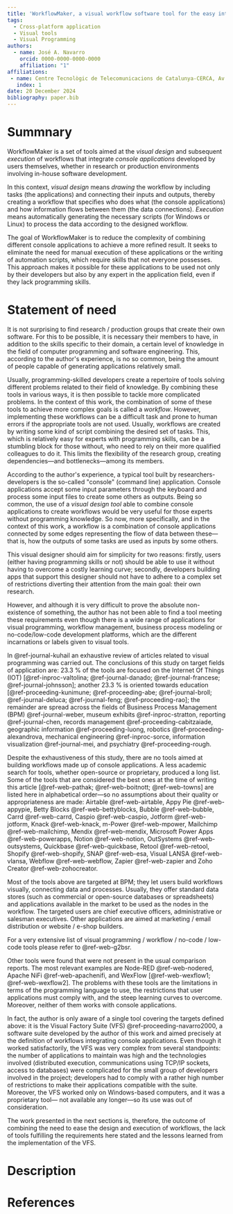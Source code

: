 ```yaml
---
title: 'WorkflowMaker, a visual workflow software tool for the easy integration of self-developed applications'
tags:
  - Cross-platform application
  - Visual tools
  - Visual Programming
authors:
  - name: José A. Navarro
    orcid: 0000-0000-0000-0000
    affiliation: "1" 
affiliations:
 - name: Centre Tecnològic de Telecomunicacions de Catalunya-CERCA, Av. Carl Friedrich Gauss 7, Castelldefels, 08860, Spain
   index: 1
date: 20 December 2024
bibliography: paper.bib
---
```


# Summnary

WorkflowMaker is a set of tools aimed at the *visual design* and subsequent *execution* of
workflows that integrate *console applications* developed by users themselves, whether in
research or production environments involving in-house software development.

In this context, *visual design* means *drawing* the workflow by including tasks (the
applications) and connecting their inputs and outputs, thereby creating a workflow that
specifies who does what (the console applications) and how information flows between them
(the data connections). *Execution* means automatically generating the necessary scripts
(for Windows or Linux) to process the data according to the designed workflow.

The goal of WorkflowMaker is to reduce the complexity of combining different console
applications to achieve a more refined result. It seeks to eliminate the need for manual
execution of these applications or the writing of automation scripts, which require skills
that not everyone possesses. This approach makes it possible for these applications to be used
not only by their developers but also by any expert in the application field, even if they
lack programming skills.

# Statement of need

It is not surprising to find research / production groups that create their own software.
For this to be possible, it is necessary their members to have, in addition to
the skills specific to their domain, a certain level of knowledge in the field of computer
programming and software engineering. This, according to the author's experience, is no
so common, being the amount of people capable of generating applications relatively small.

Usually, programming-skilled developers create a repertoire of tools solving different problems 
related to their field of knowledge. By combining these tools in various ways, it is then 
possible to tackle more complicated problems. In the context of this work, the combination of 
some of these tools to achieve more complex goals is called a *workflow*. However, implementing
these workflows can be a difficult task and prone to human errors if the appropriate tools are 
not used. Usually, workflows are created by writing some kind of script combining the desired
set of tasks. This, which is relatively easy for experts with programming skills, can be a 
stumbling block for those without, who need to rely on their more qualified colleagues to do it. 
This limits the flexibility of the research group, creating dependencies&mdash;and 
bottlenecks&mdash;among its members. 

According to the author's experience, a typical tool built by researchers-developers is the 
so-called "console" (command line) application. Console applications accept some input 
parameters through the keyboard and process some input files to create some others as outputs. 
Being so common, the use of a *visual design tool* able to combine console applications to 
create workflows would be very useful for those experts without programming knowledge. So now, 
more specifically, and in the context of this work, a workflow is a combination of console 
applications connected by some edges representing the flow of data between these&mdash;that is, 
how the outputs of some tasks are used as inputs by some others.

This visual designer should aim for simplicity for two reasons: firstly, users (either having 
programming skills or not) should be able to use it without having to overcome a costly learning 
curve; secondly, developers building apps that support this designer should not have to adhere 
to a complex set of restrictions diverting their attention from the main goal: their own 
research.

However, and although it is very difficult to prove the absolute non-existence of something, the 
author has not been able to find a tool meeting these requirements even though there is a wide 
range of applications for visual programming, workflow management, business process modeling or 
no-code/low-code development platforms, which are the different incarnations or labels given to 
visual tools.

In @ref-journal-kuhail an exhaustive review of articles related to visual programming was 
carried out. The conclusions of this study on target fields of application are: 23.3 % of the 
tools are focused on the Internet Of Things (IOT) [@ref-inproc-valtolina; @ref-journal-danado; @ref-journal-francese; @ref-journal-johnsson]; another 23.3 % is oriented 
towards education [@ref-proceeding-kunimune; @ref-proceeding-abe; @ref-journal-broll; @ref-journal-deluca; @ref-journal-feng; @ref-proceeding-rao];
the remainder are spread across the fields of Business Process Management (BPM)
@ref-journal-weber, museum exhibits @ref-inproc-stratton, reporting @ref-journal-chen, records 
management @ref-proceeding-cabitzaiade, geographic information @ref-proceeding-luong, robotics 
@ref-proceeding-alexandrova, mechanical engineering @ref-inproc-sorce, information visualization 
@ref-journal-mei, and psychiatry @ref-proceeding-rough. 

Despite the exhaustiveness of this study, there are no tools aimed at building workflows made up 
of console applications. A less academic search for tools, whether open-source or proprietary, 
produced a long list. Some of the tools that are considered the best ones at the time of writing 
this article [@ref-web-pathak; @ref-web-boitnott; @ref-web-towns] are listed 
here in alphabetical order&mdash;so no assumptions about their quality or appropriateness are made: 
Airtable @ref-web-airtable, Appy Pie @ref-web-appypie, Betty Blocks @ref-web-bettyblocks, Bubble 
@ref-web-bubble, Carrd @ref-web-carrd, Caspio @ref-web-caspio, Jotform @ref-web-jotform, Knack 
@ref-web-knack, m-Power @ref-web-mpower, Mailchimp @ref-web-mailchimp, Mendix @ref-web-mendix, 
Microsoft Power Apps @ref-web-powerapps, Notion @ref-web-notion, OutSystems @ref-web-outsystems, 
Quickbase @ref-web-quickbase, Retool @ref-web-retool, Shopify @ref-web-shopify, SNAP
@ref-web-esa, Visual LANSA @ref-web-vlansa, Webflow @ref-web-webflow, Zapier @ref-web-zapier and 
Zoho Creator @ref-web-zohocreator.

Most of the tools above are targeted at BPM; they let users build workflows visually, connecting 
data and processes. Usually, they offer standard data stores (such as commercial or open-source 
databases or spreadsheets) and applications available in the market to be used as the nodes in 
the workflow. The targeted users are chief executive officers, administrative or salesman 
executives. Other applications are aimed at marketing / email distribution or website / e-shop 
builders. 

For a very extensive list of visual programming / workflow / no-code / low-code tools please 
refer to @ref-web-g2bsr.

Other tools were found that were not present in the usual comparison reports. The most relevant 
examples are Node-RED @ref-web-nodered, Apache NiFi @ref-web-apachenifi, and WexFlow 
[@ref-web-wexflow1; @ref-web-wexflow2]. The problems with these tools are the limitations in 
terms of the programming language to use, the restrictions that user applications must comply 
with, and the steep learning curves to overcome. Moreover, neither of them works with console applications.

In fact, the author is only aware of a single tool covering the targets defined above: it is the 
Visual Factory Suite (VFS) @ref-proceeding-navarro2000, a software suite developed by the author 
of this work and aimed precisely at the definition of workflows integrating console 
applications.  Even though it worked satisfactorily, the VFS was very complex from several 
standpoints: the number of applications to maintain was high and the technologies involved
(distributed execution, communications using TCP/IP sockets, access to databases) were 
complicated for the small group of developers involved in the project; developers had to comply 
with a rather high number of restrictions to make their applications compatible with the suite. 
Moreover, the VFS worked only on Windows-based computers, and it was a proprietary tool&mdash;
not available any longer&mdash;so its use was out of consideration.

The work presented in the next sections is, therefore, the outcome of combining the need to ease 
the design and execution of workflows, the lack of tools fulfilling the requirements here stated 
and the lessons learned from the implementation of the VFS.

# Description

# References
